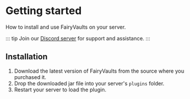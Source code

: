# Getting started

How to install and use FairyVaults on your server.

::: tip
Join our [Discord server](https://discord.gg/YUEw9T8ZNY) for support and assistance.
:::

## Installation

1. Download the latest version of FairyVaults from the source where you purchased it.
2. Drop the downloaded jar file into your server's `plugins` folder.
3. Restart your server to load the plugin.

